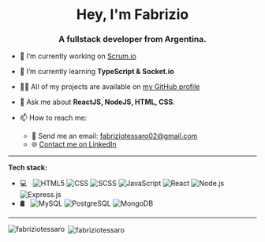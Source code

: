 
<h1 align="center">Hey, I'm Fabrizio</h1>
<h3 align="center">A fullstack developer from Argentina.</h3>

- 🔭 I’m currently working on [Scrum.io](https://github.com/SHIMER-jpg/PROYECTO-GRUPAL)

- 🌱 I’m currently learning **TypeScript & Socket.io**

- 👨‍💻 All of my projects are available on [my GitHub profile](https://github.com/fabriziotessaro?tab=repositories)
- 💬 Ask me about **ReactJS, NodeJS, HTML, CSS**.

- 📫 How to reach me:
  - 📧 Send me an email: fabriziotessaro02@gmail.com
  - 🌐 [Contact me on LinkedIn](https://www.linkedin.com/in/fabrizio-tessaro/)
<hr>

**Tech stack:**

- 💻 &nbsp;
  ![HTML5](https://img.shields.io/badge/-HTML5-FFFFFF?style=flat&logo=HTML5)
  ![CSS](https://img.shields.io/badge/-CSS-FFFFFF?style=flat&logo=CSS3&logoColor=1572B6)
  ![SCSS](https://img.shields.io/badge/-SCSS-FFFFFF?style=flat&logo=sass&logoColor=1572B6)
  ![JavaScript](https://img.shields.io/badge/-JavaScript-FFFFFF?style=flat&logo=javascript)
  ![React](https://img.shields.io/badge/-React-FFFFFF?style=flat&logo=react)
  ![Node.js](https://img.shields.io/badge/-Node.js-FFFFFF?style=flat&logo=node.js)
  ![Express.js](https://img.shields.io/badge/-Express.js-FFFFFF?style=flat&logo=express&logoColor=000000)
- 🛢 &nbsp;
  ![MySQL](https://img.shields.io/badge/-MySQL-FFFFFF?style=flat&logo=mysql)
  ![PostgreSQL](https://img.shields.io/badge/-PostgreSQL-FFFFFF?style=flat&logo=PostgreSQL)
  ![MongoDB](https://img.shields.io/badge/-MongoDB-FFFFFF?style=flat&logo=mongodb)

<hr>

<p><img align="left" src="https://github-readme-stats.vercel.app/api/top-langs?username=fabriziotessaro&show_icons=true&locale=en&theme=radical" alt="fabriziotessaro" /></p>

<p>&nbsp;<img align="center" src="https://github-readme-stats.vercel.app/api?username=fabriziotessaro&show_icons=true&locale=en&theme=radical" alt="fabriziotessaro" /></p>
